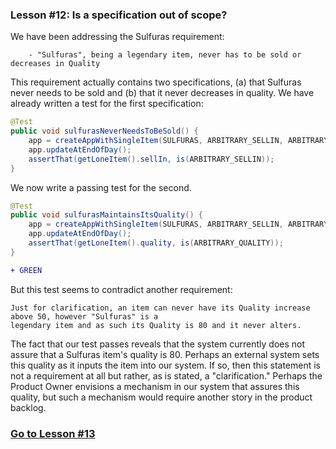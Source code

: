 ### Lesson #12: Is a specification out of scope?
We have been addressing the Sulfuras requirement:
```
    - "Sulfuras", being a legendary item, never has to be sold or decreases in Quality
```
This requirement actually contains two specifications, (a) that Sulfuras never needs to be sold and (b) that it never
decreases in quality.  We have already written a test for the first specification:
```java
@Test
public void sulfurasNeverNeedsToBeSold() {
    app = createAppWithSingleItem(SULFURAS, ARBITRARY_SELLIN, ARBITRARY_QUALITY);
    app.updateAtEndOfDay();
    assertThat(getLoneItem().sellIn, is(ARBITRARY_SELLIN));
}
```
We now write a passing test for the second.
```java
@Test
public void sulfurasMaintainsItsQuality() {
    app = createAppWithSingleItem(SULFURAS, ARBITRARY_SELLIN, ARBITRARY_QUALITY);
    app.updateAtEndOfDay();
    assertThat(getLoneItem().quality, is(ARBITRARY_QUALITY));
}
```
```diff
+ GREEN
```
But this test seems to contradict another requirement:
```
Just for clarification, an item can never have its Quality increase above 50, however "Sulfuras" is a
legendary item and as such its Quality is 80 and it never alters.
```

The fact that our test passes reveals that the system currently does not assure that a Sulfuras item's quality is 80.
Perhaps an external system sets this quality as it inputs the item into our system.  If so, then this statement is not a
requirement at all but rather, as is stated, a "clarification."  Perhaps the Product Owner envisions a mechanism in our
system that assures this quality, but such a mechanism would require another story in the product backlog.
### [Go to Lesson #13](https://github.com/d215steinberg/GildedRose-Java/tree/Lesson%2313)
